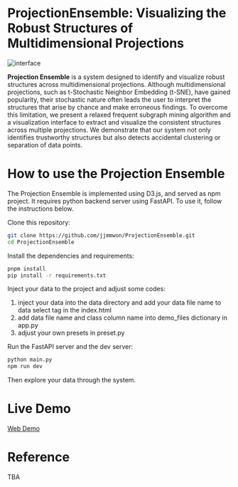 # ProjectionEnsemble: Visualizing the Robust Structures of Multidimensional Projections

![interface](https://user-images.githubusercontent.com/98008363/235410453-d19917b0-cd02-490a-916b-5292106a0287.png)

**Projection Ensemble** is a system designed to identify and visualize robust structures across multidimensional projections.
Although multidimensional projections, such as t-Stochastic Neighbor Embedding (t-SNE), have gained popularity, their stochastic nature often leads the user to interpret the structures that arise by chance and make erroneous findings.
To overcome this limitation, we present a relaxed frequent subgraph mining algorithm and a visualization interface to extract and visualize the consistent structures across multiple projections.
We demonstrate that our system not only identifies trustworthy structures but also detects accidental clustering or separation of data points.

# How to use the Projection Ensemble

The Projection Ensemble is implemented using D3.js, and served as npm project.
It requires python backend server using FastAPI.
To use it, follow the instructions below.

Clone this repository:
```Bash
git clone https://github.com/jjmmwon/ProjectionEnsemble.git
cd ProjectionEnsemble
```
Install the dependencies and requirements:
```Bash
pnpm install
pip install -r requirements.txt
```
Inject your data to the project and adjust some codes:
1) inject your data into the data directory and add your data file name to data select tag in the index.html
2) add data file name and class column name into demo_files dictionary in app.py
3) adjust your own presets in preset.py

Run the FastAPI server and the dev server:
```Bash
python main.py
npm run dev
```

Then explore your data through the system.


# Live Demo

[Web Demo]

# Reference

TBA



[Web Demo]: <https://jjmmwon.github.io/ProjectionEnsemble/>
